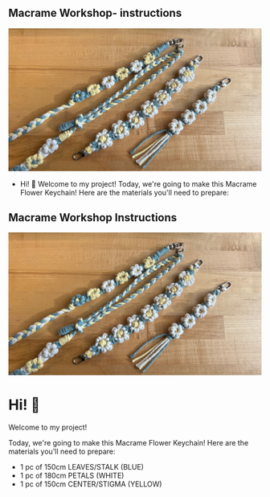 ## Macrame Workshop- instructions

![1.jpg](photo/photo_1.jpg)

*   Hi! 👋 Welcome to my project! Today, we're going to make this Macrame Flower Keychain! Here are the materials you'll need to prepare:

## Macrame Workshop Instructions

![Macrame Flower Keychain](photo/photo_1.jpg)

# Hi! 👋
Welcome to my project!

Today, we're going to make this Macrame Flower Keychain! Here are the materials you'll need to prepare:

- 1 pc of 150cm LEAVES/STALK (BLUE)
- 1 pc of 180cm PETALS (WHITE)
- 1 pc of 150cm CENTER/STIGMA (YELLOW)
